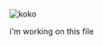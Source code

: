 ![koko](https://t4.ftcdn.net/jpg/05/83/18/71/360_F_583187123_ephzWHQQvm839MfMhUu2h45KEwYmqdbl.jpg)



i'm working on this file 